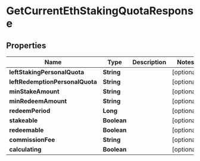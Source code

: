

# GetCurrentEthStakingQuotaResponse


## Properties

| Name | Type | Description | Notes |
|------------ | ------------- | ------------- | -------------|
|**leftStakingPersonalQuota** | **String** |  |  [optional] |
|**leftRedemptionPersonalQuota** | **String** |  |  [optional] |
|**minStakeAmount** | **String** |  |  [optional] |
|**minRedeemAmount** | **String** |  |  [optional] |
|**redeemPeriod** | **Long** |  |  [optional] |
|**stakeable** | **Boolean** |  |  [optional] |
|**redeemable** | **Boolean** |  |  [optional] |
|**commissionFee** | **String** |  |  [optional] |
|**calculating** | **Boolean** |  |  [optional] |



